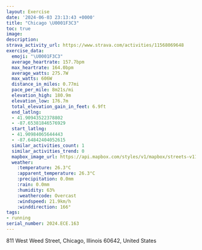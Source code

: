 ```yaml
---
layout: Exercise
date: '2024-06-03 23:13:43 +0000'
title: "Chicago \U0001F3C3"
toc: true
image:
description:
strava_activity_url: https://www.strava.com/activities/11568069648
exercise_data:
  emoji: "\U0001F3C3"
  average_heartrate: 157.7bpm
  max_heartrate: 164.0bpm
  average_watts: 275.7W
  max_watts: 606W
  distance_in_miles: 0.77mi
  pace_per_mile: 8m21s/mi
  elevation_high: 180.9m
  elevation_low: 176.7m
  total_elevation_gain_in_feet: 6.9ft
  end_latlng:
  - 41.90943522378802
  - -87.65381846576929
  start_latlng:
  - 41.90984065644443
  - -87.64842404052615
  similar_activities_count: 1
  similar_activities_trend: 0
  mapbox_image_url: https://api.mapbox.com/styles/v1/mapbox/streets-v11/static/path-5+787af2-1.0(mkx~F~j~uOL%3Fb%40OTAN%40j%40PLH%60%40x%40JXHZd%40k%40r%40m%40rA%7D%40PGN%3Fh%40d%40%5C~%40PZHBLAHCZUB%3Fk%40j%40s%40%60%40c%40f%40IBAEFG%5EMfAq%40%5Eo%40G%3Fg%40VQ%40IBoAdAyCpBq%40l%40Yb%40),pin-s-s+e5b22e(-87.6512,41.90919),pin-s-f+89ae00(-87.65301000000004,41.90829000000001)/auto/800x800?access_token=pk.eyJ1Ijoiam9zaGJlY2ttYW4iLCJhIjoiY205eWR2aDd1MWZ6djJrbXc4a3M0bWZleiJ9.XiG9OWkNcZk2QzjJbxLB4A
  weather:
    :temperature: 26.3°C
    :apparent_temperature: 26.3°C
    :precipitation: 0.0mm
    :rain: 0.0mm
    :humidity: 63%
    :weathercode: Overcast
    :windspeed: 21.9km/h
    :winddirection: 166°
tags:
- running
serial_number: 2024.ECE.163
---
```

811 West Weed Street, Chicago, Illinois 60642, United States
